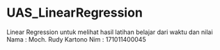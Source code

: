 # UAS_LinearRegression
Linear Regression untuk melihat hasil latihan belajar dari waktu dan nilai
Nama  : Moch. Rudy Kartono
Nim   : 171011400045
